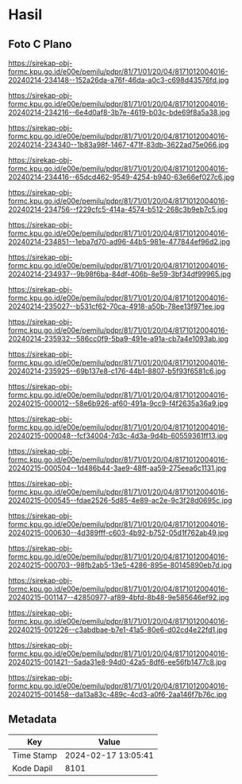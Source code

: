 # Hasil

## Foto C Plano

https://sirekap-obj-formc.kpu.go.id/e00e/pemilu/pdpr/81/71/01/20/04/8171012004016-20240214-234148--152a26da-a76f-46da-a0c3-c698d43576fd.jpg

https://sirekap-obj-formc.kpu.go.id/e00e/pemilu/pdpr/81/71/01/20/04/8171012004016-20240214-234216--6e4d0af8-3b7e-4619-b03c-bde69f8a5a38.jpg

https://sirekap-obj-formc.kpu.go.id/e00e/pemilu/pdpr/81/71/01/20/04/8171012004016-20240214-234340--1b83a98f-1467-471f-83db-3622ad75e066.jpg

https://sirekap-obj-formc.kpu.go.id/e00e/pemilu/pdpr/81/71/01/20/04/8171012004016-20240214-234416--65dcd462-9549-4254-b940-63e66ef027c6.jpg

https://sirekap-obj-formc.kpu.go.id/e00e/pemilu/pdpr/81/71/01/20/04/8171012004016-20240214-234756--f229cfc5-414a-4574-b512-268c3b9eb7c5.jpg

https://sirekap-obj-formc.kpu.go.id/e00e/pemilu/pdpr/81/71/01/20/04/8171012004016-20240214-234851--1eba7d70-ad96-44b5-981e-477844ef96d2.jpg

https://sirekap-obj-formc.kpu.go.id/e00e/pemilu/pdpr/81/71/01/20/04/8171012004016-20240214-234937--9b98f6ba-84df-406b-8e59-3bf34df99965.jpg

https://sirekap-obj-formc.kpu.go.id/e00e/pemilu/pdpr/81/71/01/20/04/8171012004016-20240214-235027--b531cf62-70ca-4918-a50b-78ee13f971ee.jpg

https://sirekap-obj-formc.kpu.go.id/e00e/pemilu/pdpr/81/71/01/20/04/8171012004016-20240214-235932--586cc0f9-5ba9-491e-a91a-cb7a4e1093ab.jpg

https://sirekap-obj-formc.kpu.go.id/e00e/pemilu/pdpr/81/71/01/20/04/8171012004016-20240214-235925--69b137e8-c176-44b1-8807-b5f93f6581c6.jpg

https://sirekap-obj-formc.kpu.go.id/e00e/pemilu/pdpr/81/71/01/20/04/8171012004016-20240215-000012--58e6b926-af60-491a-9cc9-f4f2635a36a9.jpg

https://sirekap-obj-formc.kpu.go.id/e00e/pemilu/pdpr/81/71/01/20/04/8171012004016-20240215-000048--fcf34004-7d3c-4d3a-9d4b-60559361ff13.jpg

https://sirekap-obj-formc.kpu.go.id/e00e/pemilu/pdpr/81/71/01/20/04/8171012004016-20240215-000504--1d486b44-3ae9-48ff-aa59-275eea6c1131.jpg

https://sirekap-obj-formc.kpu.go.id/e00e/pemilu/pdpr/81/71/01/20/04/8171012004016-20240215-000545--fdae2526-5d85-4e89-ac2e-9c3f28d0695c.jpg

https://sirekap-obj-formc.kpu.go.id/e00e/pemilu/pdpr/81/71/01/20/04/8171012004016-20240215-000630--4d389fff-c603-4b92-b752-05d1f762ab49.jpg

https://sirekap-obj-formc.kpu.go.id/e00e/pemilu/pdpr/81/71/01/20/04/8171012004016-20240215-000703--98fb2ab5-13e5-4286-895e-80145890eb7d.jpg

https://sirekap-obj-formc.kpu.go.id/e00e/pemilu/pdpr/81/71/01/20/04/8171012004016-20240215-001147--42850977-af89-4bfd-8b48-9e585646ef92.jpg

https://sirekap-obj-formc.kpu.go.id/e00e/pemilu/pdpr/81/71/01/20/04/8171012004016-20240215-001226--c3abdbae-b7e1-41a5-80e6-d02cd4e22fd1.jpg

https://sirekap-obj-formc.kpu.go.id/e00e/pemilu/pdpr/81/71/01/20/04/8171012004016-20240215-001421--5ada31e8-94d0-42a5-8df6-ee56fb1477c8.jpg

https://sirekap-obj-formc.kpu.go.id/e00e/pemilu/pdpr/81/71/01/20/04/8171012004016-20240215-001458--da13a83c-489c-4cd3-a0f6-2aa146f7b76c.jpg


## Metadata

| Key        | Value               |
| ---------- | ------------------- |
| Time Stamp | 2024-02-17 13:05:41 |
| Kode Dapil | 8101                |



